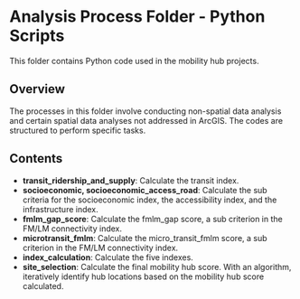 # Analysis Process Folder - Python Scripts

This folder contains Python code used in the mobility hub projects.
## Overview

The processes in this folder involve conducting non-spatial data analysis and certain spatial data analyses not addressed in ArcGIS. The codes are structured to perform specific tasks.

## Contents

- **transit_ridership_and_supply**: Calculate the transit index.
- **socioeconomic, socioeconomic_access_road**: Calculate the sub criteria for the socioeconomic index, the accessibility index, and the infrastructure index.
- **fmlm_gap_score**: Calculate the fmlm_gap score, a sub criterion in the FM/LM connectivity index.
- **microtransit_fmlm**: Calculate the micro_transit_fmlm score, a sub criterion in the FM/LM connectivity index.
- **index_calculation**: Calculate the five indexes.
- **site_selection**: Calculate the final mobility hub score. With an algorithm, iteratively identify hub locations based on the mobility hub score calculated.
